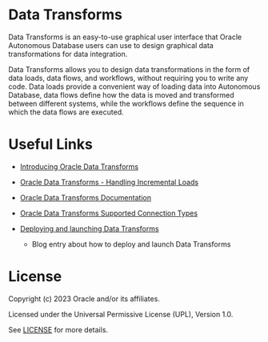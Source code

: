 # Data Transforms
 
Data Transforms is an easy-to-use graphical user interface that Oracle Autonomous Database users can use to design graphical data transformations for data integration.

Data Transforms allows you to design data transformations in the form of data loads, data flows, and workflows, without requiring you to write any code. Data loads provide a convenient way of loading data into Autonomous Database, data flows define how the data is moved and transformed between different systems, while the workflows define the sequence in which the data flows are executed.

# Useful Links

- [Introducing Oracle Data Transforms](https://www.youtube.com/watch?v=ImrdoFe-4QE)

- [Oracle Data Transforms - Handling Incremental Loads](https://www.youtube.com/watch?v=3TCapQSa41s)

- [Oracle Data Transforms Documentation](https://docs.oracle.com/en-us/iaas/autonomous-database-serverless/doc/adp-odt-data-transforms-page.html)

- [Oracle Data Transforms Supported Connection Types](https://docs.oracle.com/en-us/iaas/autonomous-database-serverless/doc/adp-odt-data-transforms-page.html#ADBSB-GUID-0FCBCBDB-4016-4EDC-B6E0-38E4D1BC0A)

- [Deploying and launching Data Transforms](https://blogs.oracle.com/dataintegration/post/deploying-and-launching-oracle-data-transforms)
    - Blog entry about how to deploy and launch Data Transforms
 


 
# License
 
Copyright (c) 2023 Oracle and/or its affiliates.
 
Licensed under the Universal Permissive License (UPL), Version 1.0.

See [LICENSE](https://github.com/oracle-devrel/technology-engineering/blob/main/LICENSE) for more details.
